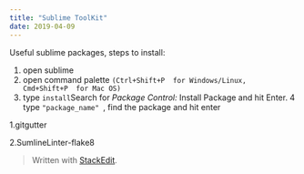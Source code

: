 ```yaml
---
title: "Sublime ToolKit"
date: 2019-04-09
---
```

Useful sublime packages,
steps to install:
1. open sublime
2. open command palette `(Ctrl+Shift+P  for Windows/Linux,  Cmd+Shift+P  for Mac OS)`
3. type `install`Search for  _Package Control:_  Install Package and hit  Enter.
4 type `"package_name" `, find the package and hit enter

1.gitgutter


2.SumlineLinter-flake8

> Written with [StackEdit](https://stackedit.io/).
<!--stackedit_data:
eyJoaXN0b3J5IjpbLTE4OTExMzE1NTAsMTcxODUyNTc5LDczMD
k5ODExNl19
-->